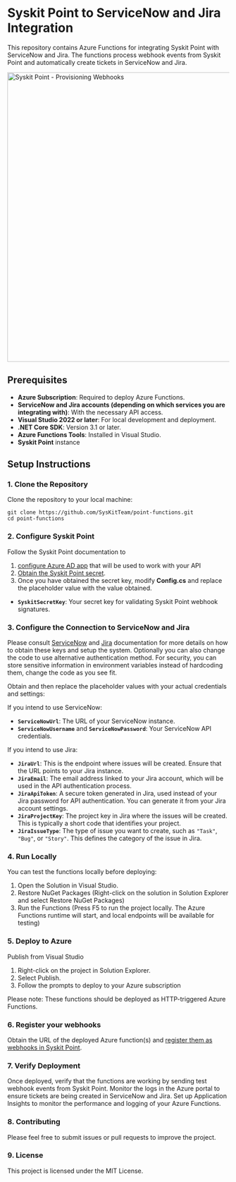 # Syskit Point to ServiceNow and Jira Integration

This repository contains Azure Functions for integrating Syskit Point with ServiceNow and Jira. The functions process webhook events from Syskit Point and automatically create tickets in ServiceNow and Jira.

<img width="657" alt="Syskit Point - Provisioning Webhooks" src="https://github.com/user-attachments/assets/2c4b67f2-5118-4f5f-9e51-e6adacc8a1c7">

## Prerequisites

- **Azure Subscription**: Required to deploy Azure Functions.
- **ServiceNow and Jira accounts (depending on which services you are integrating with)**: With the necessary API access.
- **Visual Studio 2022 or later**: For local development and deployment.
- **.NET Core SDK**: Version 3.1 or later.
- **Azure Functions Tools**: Installed in Visual Studio.
- **Syskit Point** instance

## Setup Instructions

### 1. Clone the Repository

Clone the repository to your local machine:

```
git clone https://github.com/SysKitTeam/point-functions.git
cd point-functions
```

### 2. Configure Syskit Point
Follow the Syskit Point documentation to 
1. [configure Azure AD app](https://docs.syskit.com/point/integrations/syskit-point-api) that will be used to work with your API
2. [Obtain the Syskit Point secret](https://docs.syskit.com/point/integrations/syskit-point-api).
3. Once you have obtained the secret key, modify **Config.cs** and replace the placeholder value with the value obtained.
- **`SyskitSecretKey`**: Your secret key for validating Syskit Point webhook signatures.

### 3. Configure the Connection to ServiceNow and Jira

Please consult [ServiceNow](https://docs.servicenow.com/bundle/washingtondc-api-reference/page/build/applications/concept/api-rest.html) and [Jira](https://developer.atlassian.com/cloud/jira/platform/rest/v3/intro/) documentation for more details on how to obtain these keys and setup the system. Optionally you can also change the code to use alternative authentication method. For security, you can store sensitive information in environment variables instead of hardcoding them, change the code as you see fit.

Obtain and then replace the placeholder values with your actual credentials and settings:

If you intend to use ServiceNow:
- **`ServiceNowUrl`**: The URL of your ServiceNow instance.
- **`ServiceNowUsername`** and **`ServiceNowPassword`**: Your ServiceNow API credentials.

If you intend to use Jira:
- **`JiraUrl`**: This is the endpoint where issues will be created. Ensure that the URL points to your Jira instance.
- **`JiraEmail`**: The email address linked to your Jira account, which will be used in the API authentication process.
- **`JiraApiToken`**: A secure token generated in Jira, used instead of your Jira password for API authentication. You can generate it from your Jira account settings.
- **`JiraProjectKey`**: The project key in Jira where the issues will be created. This is typically a short code that identifies your project.
- **`JiraIssueType`**: The type of issue you want to create, such as `"Task"`, `"Bug"`, or `"Story"`. This defines the category of the issue in Jira.

### 4. Run Locally
You can test the functions locally before deploying:

1. Open the Solution in Visual Studio.
2. Restore NuGet Packages (Right-click on the solution in Solution Explorer and select Restore NuGet Packages)
3. Run the Functions (Press F5 to run the project locally. The Azure Functions runtime will start, and local endpoints will be available for testing)

### 5. Deploy to Azure
Publish from Visual Studio
1. Right-click on the project in Solution Explorer.
2. Select Publish.
3. Follow the prompts to deploy to your Azure subscription

Please note: These functions should be deployed as HTTP-triggered Azure Functions.

### 6. Register your webhooks
Obtain the URL of the deployed Azure function(s) and [register them as webhooks in Syskit Point](https://docs.syskit.com/point/integrations/webhooks#registering-a-webhook-endpoint-with-syskit-point-api).

### 7. Verify Deployment
Once deployed, verify that the functions are working by sending test webhook events from Syskit Point. Monitor the logs in the Azure portal to ensure tickets are being created in ServiceNow and Jira. Set up Application Insights to monitor the performance and logging of your Azure Functions.

### 8. Contributing
Please feel free to submit issues or pull requests to improve the project.

### 9. License
This project is licensed under the MIT License.
